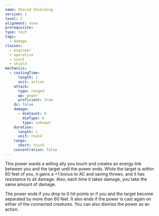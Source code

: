 ```yaml
---
name: Shared Shielding
version: 1
level: 2
alignment: none
prerequisite: 
type: tech
tags:
  - damage
classes:
  - engineer
  - operative
  - scout
  - shield
mechanics:
  - castingTime:
      length: 1
      unit: action
    attack:
      type: ranged
      wp: power
      proficient: true
    dc: false
    damage:
      - dieCount: 0
        dieType: 0
        type: unknown
    duration:
      length: 1
      unit: round
    range:
      short: touch
    concentration: false
---
```

This power wards a willing ally you touch and creates an energy link between you and the target until the power ends. While the target is within 60 feet of you, it gains a +1 bonus to AC and saving throws, and it has resistance to all damage. Also, each time it takes damage, you take the same amount of damage.

The power ends if you drop to 0 hit points or if you and the target become separated by more than 60 feet. It also ends if the power is cast again on either of the connected creatures. You can also dismiss the power as an action.
    